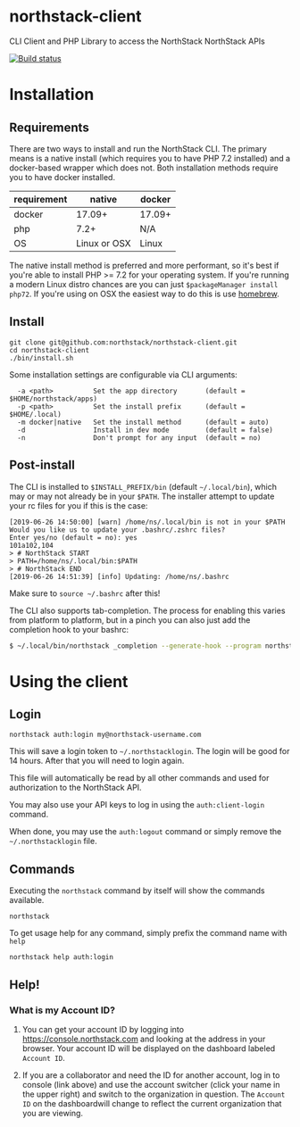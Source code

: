 # northstack-client
CLI Client and PHP Library to access the NorthStack NorthStack APIs

[![Build status](https://badge.buildkite.com/2d264d3659e60558cad75f40aa6fc49162620c5f36fa34e00a.svg)](https://buildkite.com/pagely/northstack-client)

# Installation

## Requirements

There are two ways to install and run the NorthStack CLI. The primary means is a native install (which requires you to have PHP 7.2 installed) and a docker-based wrapper which does not. Both installation methods require you to have docker installed.

| requirement | native | docker |
|--|---|---|
| docker | 17.09+ | 17.09+ |
| php | 7.2+ | N/A |
| OS | Linux or OSX | Linux |

The native install method is preferred and more performant, so it's best if you're able to install PHP >= 7.2 for your operating system. If you're running a modern Linux distro chances are you can just `$packageManager install php72`. If you're using on OSX the easiest way to do this is use [homebrew](https://brew.sh/).

## Install

```
git clone git@github.com:northstack/northstack-client.git
cd northstack-client
./bin/install.sh
```

Some installation settings are configurable via CLI arguments:

```
  -a <path>          Set the app directory       (default = $HOME/northstack/apps)
  -p <path>          Set the install prefix      (default = $HOME/.local)
  -m docker|native   Set the install method      (default = auto)
  -d                 Install in dev mode         (default = false)
  -n                 Don't prompt for any input  (default = no)
```

## Post-install

The CLI is installed to `$INSTALL_PREFIX/bin` (default `~/.local/bin`), which may or may not already be in your `$PATH`. The installer attempt to update your rc files for you if this is the case:

```
[2019-06-26 14:50:00] [warn] /home/ns/.local/bin is not in your $PATH
Would you like us to update your .bashrc/.zshrc files?
Enter yes/no (default = no): yes
101a102,104
> # NorthStack START
> PATH=/home/ns/.local/bin:$PATH
> # NorthStack END
[2019-06-26 14:51:39] [info] Updating: /home/ns/.bashrc
```

Make sure to `source ~/.bashrc` after this!

The CLI also supports tab-completion. The process for enabling this varies from platform to platform, but in a pinch you can also just add the completion hook to your bashrc:

```bash
$ ~/.local/bin/northstack _completion --generate-hook --program northstack >> ~/.bashrc
```

# Using the client

## Login
```
northstack auth:login my@northstack-username.com
```

This will save a login token to `~/.northstacklogin`. The login will be good for 14 hours. 
After that you will need to login again.

This file will automatically be read by all other commands and used for authorization
to the NorthStack API.

You may also use your API keys to log in using the `auth:client-login` command.

When done, you may use the `auth:logout` command or simply remove the `~/.northstacklogin` file.

## Commands

Executing the `northstack` command by itself will show the commands available.
```
northstack
```

To get usage help for any command, simply prefix the command name with `help`
```
northstack help auth:login
```

## Help!

### What is my Account ID?
1. You can get your account ID by logging into https://console.northstack.com and
looking at the address in your browser. Your account ID will be displayed on the 
dashboard labeled `Account ID`.

2. If you are a collaborator and need the ID for another account, log in to console (link above) 
and use the account switcher (click your name in the upper right) and switch to the organization 
in question. The `Account ID` on the dashboardwill change to reflect the current organization that 
you are viewing.
